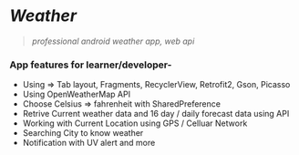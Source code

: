 # *Weather*
> _professional android weather app, web api_

### App features for learner/developer-
* Using => Tab layout, Fragments, RecyclerView, Retrofit2, Gson, Picasso
* Using OpenWeatherMap API 
* Choose Celsius => fahrenheit  with SharedPreference
* Retrive Current weather data and 16 day / daily forecast data using API
* Working with Current Location using GPS / Celluar Network
* Searching City to know weather
* Notification with UV alert and more


